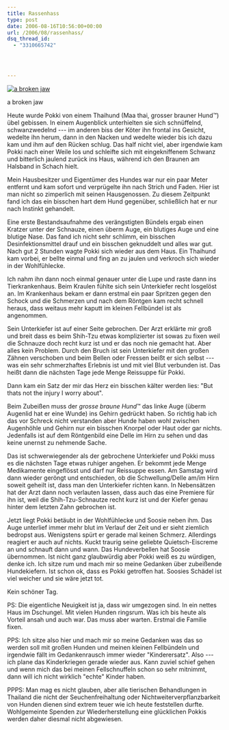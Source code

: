 ```yaml
---
title: Rassenhass
type: post
date: 2006-08-16T10:56:00+00:00
url: /2006/08/rassenhass/
dsq_thread_id:
  - "3310665742"




---
```

<div class="flickr">
  <a href="http://www.flickr.com/photos/schreibblogade/216821222/" title="a broken jaw"><img src="//static.flickr.com/89/216821222_e8e2f71f4d.jpg" alt="a broken jaw" /></a></p>

  <p>
    a broken jaw
  </p>
</div>

Heute wurde Pokki von einem Thaihund (Maa thai, grosser brauner Hund&trade;) übel gebissen. In einem Augenblick unterhielten sie sich schnüffelnd, schwanzwedelnd --- im anderen biss der Köter ihn frontal ins Gesicht, wedelte ihn herum, dann in den Nacken und wedelte wieder bis ich dazu kam und ihm auf den Rücken schlug. Das half nicht viel, aber irgendwie kam Pokki nach einer Weile los und schleifte sich mit eingekniffenem Schwanz und bitterlich jaulend zurück ins Haus, während ich den Braunen am Halsband in Schach hielt.

Mein Hausbesitzer und Eigentümer des Hundes war nur ein paar Meter entfernt und kam sofort und verprügelte ihn nach Strich und Faden. Hier ist man nicht so zimperlich mit seinen Hausgenossen. Zu diesem Zeitpunkt fand ich das ein bisschen hart dem Hund gegenüber, schließlich hat er nur nach Instinkt gehandelt.

Eine erste Bestandsaufnahme des verängstigten Bündels ergab einen Kratzer unter der Schnauze, einen überm Auge, ein blutiges Auge und eine blutige Nase. Das fand ich nicht sehr schlimm, ein bisschen Desinfektionsmittel drauf und ein bisschen geknuddelt und alles war gut. Nach gut 2 Stunden wagte Pokki sich wieder aus dem Haus. Ein Thaihund kam vorbei, er bellte einmal und fing an zu jaulen und verkroch sich wieder in der Wohlfühlecke.

Ich nahm ihn dann noch einmal genauer unter die Lupe und raste dann ins Tierkrankenhaus. Beim Kraulen fühlte sich sein Unterkiefer recht losgelöst an. Im Krankenhaus bekam er dann erstmal ein paar Spritzen gegen den Schock und die Schmerzen und nach dem Röntgen kam recht schnell heraus, dass weitaus mehr kaputt im kleinen Fellbündel ist als angenommen.

Sein Unterkiefer ist auf einer Seite gebrochen. Der Arzt erklärte mir groß und breit dass es beim Shih-Tzu etwas komplizierter ist sowas zu fixen weil die Schnauze doch recht kurz ist und er das noch nie gemacht hat. Aber alles kein Problem. Durch den Bruch ist sein Unterkiefer mit den großen Zähnen verschoben und beim Bellen oder Fressen beißt er sich selbst --- was ein sehr schmerzhaftes Erlebnis ist und mit viel Blut verbunden ist. Das heißt dann die nächsten Tage jede Menge Reissuppe für Pokki.

Dann kam ein Satz der mir das Herz ein bisschen kälter werden lies: "But thats not the injury I worry about".

Beim Zubeißen muss der _grosse braune Hund_&trade; das linke Auge (überm Augenlid hat er eine Wunde) ins Gehirn gedrückt haben. So richtig hab ich das vor Schreck nicht verstanden aber Hunde haben wohl zwischen Augenhöhle und Gehirn nur ein bisschen Knorpel oder Haut oder gar nichts. Jedenfalls ist auf dem Röntgenbild eine Delle im Hirn zu sehen und das keine unernst zu nehmende Sache.

Das ist schwerwiegender als der gebrochene Unterkiefer und Pokki muss es die nächsten Tage etwas ruhiger angehen. Er bekommt jede Menge Medikamente eingeflösst und darf nur Reissuppe essen. Am Samstag wird dann wieder geröngt und entschieden, ob die Schwellung/Delle am/im Hirn soweit geheilt ist, dass man den Unterkiefer richten kann. In Nebensätzen hat der Arzt dann noch verlauten lassen, dass auch das eine Premiere für ihn ist, weil die Shih-Tzu-Schnautze recht kurz ist und der Kiefer genau hinter dem letzten Zahn gebrochen ist.

Jetzt liegt Pokki betäubt in der Wohlfühlecke und Soosie neben ihm. Das Auge unterlief immer mehr blut im Verlauf der Zeit und er sieht ziemlich bedropst aus. Wenigstens spürt er gerade mal keinen Schmerz. Allerdings reagiert er auch auf nichts. Kuckt traurig seine geliebte Quietsch-Eiscreme an und schnauft dann und wann. Das Hundeverbellen hat Soosie übernommen. Ist nicht ganz glaubwürdig aber Pokki weiß es zu würdigen, denke ich. Ich sitze rum und mach mir so meine Gedanken über zubeißende Hundekiefern. Ist schon ok, dass es Pokki getroffen hat. Soosies Schädel ist viel weicher und sie wäre jetzt tot.

Kein schöner Tag.

PS: Die eigentliche Neuigkeit ist ja, dass wir umgezogen sind. In ein nettes Haus im Dschungel. Mit vielen Hunden ringsrum. Was ich bis heute als Vorteil ansah und auch war. Das muss aber warten. Erstmal die Familie fixen.

PPS: Ich sitze also hier und mach mir so meine Gedanken was das so werden soll mit großen Hunden und meinen kleinen Fellbündeln und irgendwie fällt im Gedankenrausch immer wieder "Kinderersatz". Also --- ich plane das Kinderkriegen gerade wieder aus. Kann zuviel schief gehen und wenn mich das bei meinen Fellschnuffeln schon so sehr mitnimmt, dann will ich nicht wirklich "echte" Kinder haben.

PPPS: Man mag es nicht glauben, aber alle tierischen Behandlungen in Thailand die nicht der Seuchenfreihaltung oder Nichtweiterverpflanzbarkeit von Hunden dienen sind extrem teuer wie ich heute feststellen durfte. Wohlgemeinte Spenden zur Wiederherstellung eine glücklichen Pokkis werden daher diesmal nicht abgewiesen.
